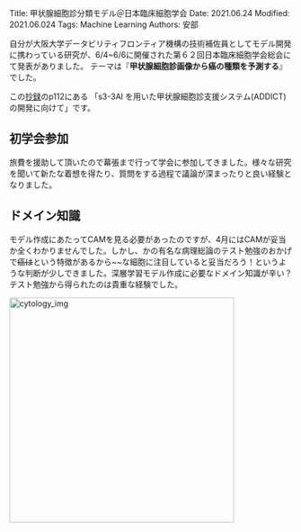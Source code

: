 Title: 甲状腺細胞診分類モデル＠日本臨床細胞学会
Date: 2021.06.24
Modified: 2021.06.024
Tags: Machine Learning
Authors: 安部

自分が大阪大学データビリティフロンティア機構の技術補佐員としてモデル開発に携わっている研究が、6/4~6/6に開催された第６２回日本臨床細胞学会総会にて発表がありました。
テーマは『**甲状腺細胞診画像から癌の種類を予測する**』でした。

この[抄録](https://jscc2021.jp/files/jscc2021_abstractse.pdf)のp112にある
「s3-3AI を用いた甲状腺細胞診支援システム(ADDICT)の開発に向けて」です。


## 初学会参加

旅費を援助して頂いたので幕張まで行って学会に参加してきました。様々な研究を聞いて新たな着想を得たり、質問をする過程で議論が深まったりと良い経験となりました。

## ドメイン知識

モデル作成にあたってCAMを見る必要があったのですが、4月にはCAMが妥当か全くわかりませんでした。しかし、かの有名な病理総論のテスト勉強のおかげで~~癌は~~という特徴があるから~~な細胞に注目していると妥当だろう！というような判断が少しできました。深層学習モデル作成に必要なドメイン知識が辛い？テスト勉強から得られたのは貴重な経験でした。


<img src="{attach}./images/cytology_figs/cytology_photo.jpg" alt="cytology_img" width="400px">